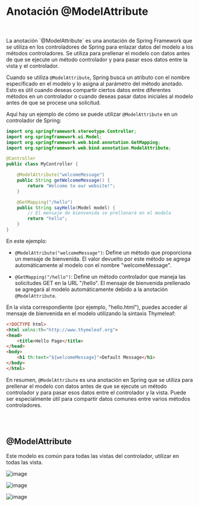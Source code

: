 # Anotación @ModelAttribute 

<br>
<br>
La anotación `@ModelAttribute` es una anotación de Spring Framework que se utiliza en los controladores de Spring para enlazar datos del modelo a los métodos controladores. Se utiliza para prellenar el modelo con datos antes de que se ejecute un método controlador y para pasar esos datos entre la vista y el controlador.

Cuando se utiliza `@ModelAttribute`, Spring busca un atributo con el nombre especificado en el modelo y lo asigna al parámetro del método anotado. Esto es útil cuando deseas compartir ciertos datos entre diferentes métodos en un controlador o cuando deseas pasar datos iniciales al modelo antes de que se procese una solicitud.

Aquí hay un ejemplo de cómo se puede utilizar `@ModelAttribute` en un controlador de Spring:

```java
import org.springframework.stereotype.Controller;
import org.springframework.ui.Model;
import org.springframework.web.bind.annotation.GetMapping;
import org.springframework.web.bind.annotation.ModelAttribute;

@Controller
public class MyController {

    @ModelAttribute("welcomeMessage")
    public String getWelcomeMessage() {
        return "Welcome to our website!";
    }

    @GetMapping("/hello")
    public String sayHello(Model model) {
        // El mensaje de bienvenida se prellenará en el modelo
        return "hello";
    }
}
```

En este ejemplo:

- `@ModelAttribute("welcomeMessage")`: Define un método que proporciona un mensaje de bienvenida. El valor devuelto por este método se agrega automáticamente al modelo con el nombre "welcomeMessage".

- `@GetMapping("/hello")`: Define un método controlador que maneja las solicitudes GET en la URL "/hello". El mensaje de bienvenida prellenado se agregará al modelo automáticamente debido a la anotación `@ModelAttribute`.

En la vista correspondiente (por ejemplo, "hello.html"), puedes acceder al mensaje de bienvenida en el modelo utilizando la sintaxis Thymeleaf:

```html
<!DOCTYPE html>
<html xmlns:th="http://www.thymeleaf.org">
<head>
    <title>Hello Page</title>
</head>
<body>
    <h1 th:text="${welcomeMessage}">Default Message</h1>
</body>
</html>
```

En resumen, `@ModelAttribute` es una anotación en Spring que se utiliza para prellenar el modelo con datos antes de que se ejecute un método controlador y para pasar esos datos entre el controlador y la vista. Puede ser especialmente útil para compartir datos comunes entre varios métodos controladores.

<br>
<br>

## @ModelAttribute

Este modelo es común para todas las vistas del controlador, utilizar en todas las vista. 

![image](https://user-images.githubusercontent.com/31961588/218345400-f0e83dca-87a9-4636-9843-d30f8c198863.png)


![image](https://user-images.githubusercontent.com/31961588/218345751-9af6985c-f7d8-4b83-8f05-a2ab6f9de93d.png)


![image](https://user-images.githubusercontent.com/31961588/218345775-fa48aaab-542f-4ec8-9c48-9b4057da2c51.png)
